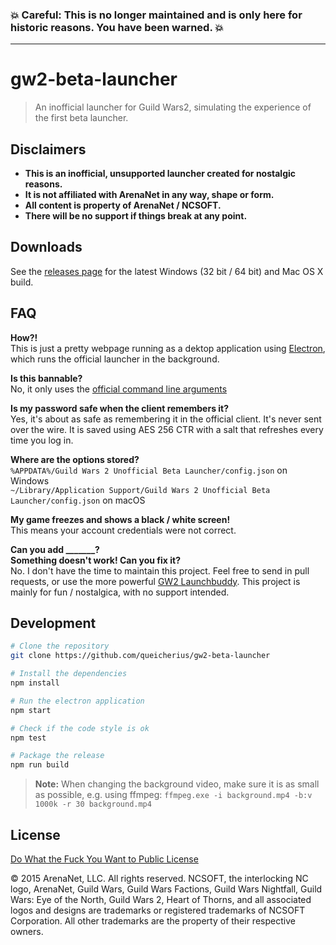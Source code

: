 ### :boom: Careful: This is no longer maintained and is only here for historic reasons. You have been warned. :boom:

---

# gw2-beta-launcher

> An inofficial launcher for Guild Wars2, simulating the experience of the first beta launcher.

## Disclaimers

- **This is an inofficial, unsupported launcher created for nostalgic reasons.**
- **It is not affiliated with ArenaNet in any way, shape or form.**
- **All content is property of ArenaNet / NCSOFT.**
- **There will be no support if things break at any point.**

## Downloads

See the [releases page](https://github.com/queicherius/gw2-beta-launcher/releases/latest) for the latest Windows (32 bit / 64 bit) and Mac OS X build.

## FAQ

**How?!**<br>
This is just a pretty webpage running as a dektop application using [Electron](http://electron.atom.io/), which runs the official launcher in the background.

**Is this bannable?**<br>
No, it only uses the [official command line arguments](https://wiki.guildwars2.com/wiki/Command_line_arguments)

**Is my password safe when the client remembers it?**<br>
Yes, it's about as safe as remembering it in the official client. It's never sent over the wire. It is saved using AES 256 CTR with a salt that refreshes every time you log in.

**Where are the options stored?**<br>
`%APPDATA%/Guild Wars 2 Unofficial Beta Launcher/config.json` on Windows<br>
`~/Library/Application Support/Guild Wars 2 Unofficial Beta Launcher/config.json` on macOS

**My game freezes and shows a black / white screen!**<br>
This means your account credentials were not correct.

**Can you add _______?**<br>
**Something doesn't work! Can you fix it?**<br>
No. I don't have the time to maintain this project. Feel free to send in pull requests, or use the more powerful [GW2 Launchbuddy](https://github.com/TheCheatsrichter/Gw2_Launchbuddy). This project is mainly for fun / nostalgica, with no support intended.

## Development

```bash
# Clone the repository
git clone https://github.com/queicherius/gw2-beta-launcher

# Install the dependencies
npm install

# Run the electron application
npm start

# Check if the code style is ok
npm test

# Package the release
npm run build
```

> **Note:** When changing the background video, make sure it is as small as possible, e.g. using ffmpeg: `ffmpeg.exe -i background.mp4 -b:v 1000k -r 30 background.mp4`

## License

[Do What the Fuck You Want to Public License](http://www.wtfpl.net/)

© 2015 ArenaNet, LLC. All rights reserved. NCSOFT, the interlocking NC logo, ArenaNet, Guild Wars, Guild Wars Factions, Guild Wars Nightfall, Guild Wars: Eye of the North, Guild Wars 2, Heart of Thorns, and all associated logos and designs are trademarks or registered trademarks of NCSOFT Corporation. All other trademarks are the property of their respective owners.

